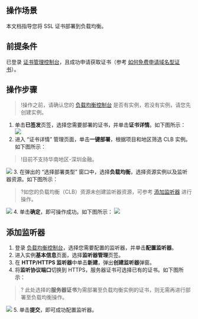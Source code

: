 ## 操作场景
本文档指导您将 SSL 证书部署到负载均衡。

## 前提条件
已登录 [证书管理控制台](https://console.cloud.tencent.com/certoverview)，且成功申请获取证书（参考 [如何免费申请域名型证书](https://cloud.tencent.com/document/product/400/6814)）。

## 操作步骤
>!操作之前，请确认您的 [负载均衡控制台](https://console.cloud.tencent.com/clb/index?rid=1&type=2%2C3) 是否有实例，若没有实例，请您先创建实例。
>
1. 单击**已签发**页签，选择您需要部署的证书，并单击**证书详情**。如下图所示：
![](https://main.qcloudimg.com/raw/2dce1ac04efd170c9b7f2b55b6a07ffd.png)
2. 进入 “证书详情” 管理页面，单击**一键部署**，根据项目和地区筛选 CLB 实例。如下图所示：
>!目前不支持华南地区-深圳金融。
>
![](https://main.qcloudimg.com/raw/9032f32c9b014ed7ec3c39e693d8e7f4.png)
3. 在弹出的 “选择部署类型” 窗口中，选择**负载均衡**，选择资源实例以及监听器资源。如下图所示：
>?如您的负载均衡（CLB）资源未创建监听器资源，可参考 [添加监听器](#add) 进行操作。
>
![](https://main.qcloudimg.com/raw/3f0213b7d3036d15f73bb17fe2b5bc76.png)
4. 单击**确定**，即可操作成功。如下图所示：
![](https://main.qcloudimg.com/raw/bd60fa42c113da309e99545d060939d7.png)

## 添加监听器[](id:add)
1. 登录 [负载均衡控制台](https://console.cloud.tencent.com/clb/index?rid=1&type=2%2C3)，选择您需要配置的监听器，并单击**配置监听器**。
2. 进入实例**基本信息**页面，选择**监听器管理**页签。
3. 在 **HTTP/HTTPS 监听器**中单击**新建**，弹出**创建监听器**弹窗。
4. 将**监听协议端口**切换到 HTTPS，服务器证书可选择已有的证书。如下图所示：
>? 此处选择的**服务器证书**为需部署至负载均衡实例的证书，则无需再进行部署至负载均衡操作。
>
![](https://main.qcloudimg.com/raw/6beb94b001fb5ead265e4fff72b6674f.png)
5. 单击**提交**，即可成功配置监听器。
